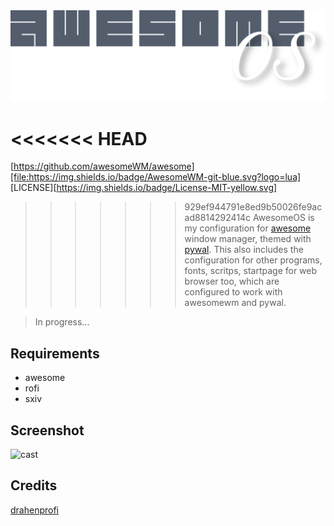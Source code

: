 
<div align="center">
	<img src="https://github.com/TechnicalDC/AwesomeOS/blob/main/res/aos.png" alt="">
</div>

<<<<<<< HEAD
=======
[https://github.com/awesomeWM/awesome][file:https://img.shields.io/badge/AwesomeWM-git-blue.svg?logo=lua] [LICENSE][https://img.shields.io/badge/License-MIT-yellow.svg]

>>>>>>> 929ef944791e8ed9b50026fe9acad8814292414c
AwesomeOS is my configuration for [awesome](https://awesomewm.org/) window manager, themed with [pywal](https://github.com/dylanaraps/pywal). This also includes the configuration for other programs, fonts, scritps, startpage for web browser too, which are configured to work with awesomewm and pywal.

> In progress...

## Requirements

* awesome
* rofi
* sxiv

## Screenshot
![cast](https://github.com/TechnicalDC/AwesomeOS/blob/main/res/awesome.gif)

## Credits
[drahenprofi](https://github.com/drahenprofi/dotfiles)
